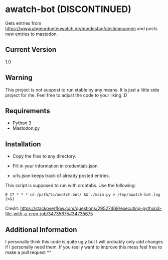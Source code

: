 # awatch-bot (DISCONTINUED)
Gets entries from https://www.abgeordnetenwatch.de/bundestag/abstimmungen and posts new entries to mastodon.

## Current Version
1.0

## Warning
This project is not suppost to run stable by any means. It is just a little side project for me. Feel free to adjust the code to your liking :D

## Requirements
- Python 3
- Mastodon.py

## Installation
- Copy the files to any directory.

- Fill in your information in credentials.json.

- urls.json keeps track of already posted entries.



This script is supposed to run with crontabs. Use the following:

`0 17 * * * cd /path/to/awatch-bot/ && ./main.py > /tmp/awatch-bot.log 2>&1`

Credit: https://stackoverflow.com/questions/29527469/executing-python3-file-with-a-cron-job/34735675#34735675

## Additional Information
I personally think this code is quite ugly but I will probably only add changes if I personally need them. If you really want to improve this mess feel free to make a pull request ^^
